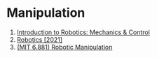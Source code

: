 # Manipulation
1. [Introduction to Robotics: Mechanics & Control](./Introduction%20to%20Robotics:%20Mechanics%20&%20Control/index.md)
2. [Robotics [2021]](./Robotics%20[2021]/index.md)
3. [(MIT 6.881) Robotic Manipulation](./(MIT%206.881)%20Robotic%20Manipulation/index.md)
